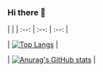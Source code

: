### Hi there 👋

| |
| :--: | :--: | :--: |

| [![Top Langs](https://github-readme-stats.vercel.app/api/top-langs/?username=nxlr&layout=compact&theme=chartreuse-dark)](https://github.com/anuraghazra/github-readme-stats) |

| [![Anurag's GitHub stats](https://github-readme-stats.vercel.app/api?username=nxlr&count_private=true&show_icons=true&hide=issues,prs&layout=compact&include_all_commits=true&theme=chartreuse-dark)](https://github.com/anuraghazra/github-readme-stats) |



<!--
**nxlr/nxlr** is a ✨ _special_ ✨ repository because its `README.md` (this file) appears on your GitHub profile.

Here are some ideas to get you started:

- 🔭 I’m currently working on ...
- 🌱 I’m currently learning ...
- 👯 I’m looking to collaborate on ...
- 🤔 I’m looking for help with ...
- 💬 Ask me about ...
- 📫 How to reach me: ...
- 😄 Pronouns: ...
- ⚡ Fun fact: ...
-->
